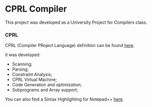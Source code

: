 # CPRL Compiler

This project was developed as a University Project for Compilers class.

### CPRL
CPRL (Compiler PRoject Language) definition can be found [here](CPRL_Grammar.txt).

It was developed:
- Scanning;
- Parsing;
- Constraint Analysis;
- CPRL Virtual Machine;
- Code Generation and optimization;
- Subprograms and Array support;

You can also find a Sintax Highlighting for Notepad++ [here](Notepadpp_CPRL_Sinax_Highlighting.xml).

